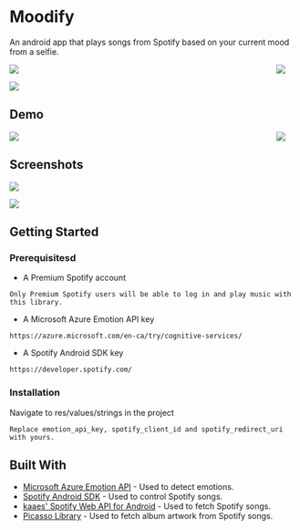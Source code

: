# Moodify

An android app that plays songs from Spotify based on your current mood from a selfie.

<img src="https://github.com/joshvocal/Moodify/blob/master/screenshots/screenshot_1.png" align="right" hspace="20">

![](https://github.com/joshvocal/Moodify/blob/master/screenshots/screenshot_4.png)

![](https://github.com/joshvocal/Moodify/blob/master/screenshots/screenshot_2.png)




## Demo

<img src="https://github.com/joshvocal/Moodify/blob/master/screenshots/happiness.gif" align="right" hspace="20">

![](https://github.com/joshvocal/Moodify/blob/master/screenshots/sadness.gif)

## Screenshots

![](https://github.com/joshvocal/Moodify/blob/master/screenshots/screenshot_2.png)

![](https://github.com/joshvocal/Moodify/blob/master/screenshots/screenshot_3.png)


## Getting Started

### Prerequisitesd

* A Premium Spotify account

```
Only Premium Spotify users will be able to log in and play music with this library.
```

* A Microsoft Azure Emotion API key

```
https://azure.microsoft.com/en-ca/try/cognitive-services/
```

* A Spotify Android SDK key

```
https://developer.spotify.com/
```

### Installation

Navigate to res/values/strings in the project

```
Replace emotion_api_key, spotify_client_id and spotify_redirect_uri with yours.
```


## Built With

* [Microsoft Azure Emotion API](https://azure.microsoft.com/en-us/services/cognitive-services/emotion/) - Used to detect emotions.
* [Spotify Android SDK](https://github.com/spotify/android-sdk) - Used to control Spotify songs.
* [kaaes' Spotify Web API for Android](https://github.com/kaaes/spotify-web-api-android) - Used to fetch Spotify songs.
* [Picasso Library](https://square.github.io/picasso/) - Used to fetch album artwork from Spotify songs.


